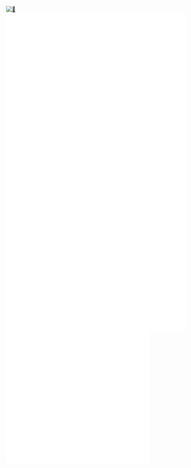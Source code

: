 
[<img align="center" width="290" alt="🦑" src="https://github.com/zxce3.png">](#)
[<img align="left" width="490" alt="🦑" src="general.svg">](#)
[<img align="left" width="390" alt="🦑" src="achievements.svg">](#)
